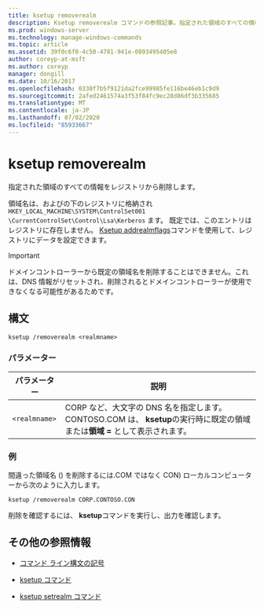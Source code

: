 ```yaml
---
title: ksetup removerealm
description: Ksetup removerealm コマンドの参照記事。指定された領域のすべての情報をレジストリから削除します。
ms.prod: windows-server
ms.technology: manage-windows-commands
ms.topic: article
ms.assetid: 39f0c6f0-4c50-4781-941e-0893495405e8
author: coreyp-at-msft
ms.author: coreyp
manager: dongill
ms.date: 10/16/2017
ms.openlocfilehash: 0330f7b5f9121da2fce99985fe116be46eb1c9d9
ms.sourcegitcommit: 2afed2461574a3f53f84fc9ec28d86df3b335685
ms.translationtype: MT
ms.contentlocale: ja-JP
ms.lasthandoff: 07/02/2020
ms.locfileid: "85933667"
---
```

# <a name="ksetup-removerealm"></a>ksetup removerealm

指定された領域のすべての情報をレジストリから削除します。

領域名は、およびの下のレジストリに格納され `HKEY_LOCAL_MACHINE\SYSTEM\ControlSet001` `\CurrentControlSet\Control\Lsa\Kerberos` ます。 既定では、このエントリはレジストリに存在しません。 [Ksetup addrealmflags](ksetup-addrealmflags.md)コマンドを使用して、レジストリにデータを設定できます。

> [!IMPORTANT]
> ドメインコントローラーから既定の領域名を削除することはできません。これは、DNS 情報がリセットされ、削除されるとドメインコントローラーが使用できなくなる可能性があるためです。

## <a name="syntax"></a>構文

```
ksetup /removerealm <realmname>
```
### <a name="parameters"></a>パラメーター

| パラメーター | 説明 |
| --------- | ----------- |
| `<realmname>` | CORP など、大文字の DNS 名を指定します。CONTOSO.COM は、 **ksetup**の実行時に既定の領域または**領域 =** として表示されます。 |

### <a name="examples"></a>例

間違った領域名 () を削除するには.COM ではなく CON) ローカルコンピューターから次のように入力します。
```
ksetup /removerealm CORP.CONTOSO.CON
```

削除を確認するには、 **ksetup**コマンドを実行し、出力を確認します。

## <a name="additional-references"></a>その他の参照情報

- [コマンド ライン構文の記号](command-line-syntax-key.md)

- [ksetup コマンド](ksetup.md)

- [ksetup setrealm コマンド](ksetup-setrealm.md)
